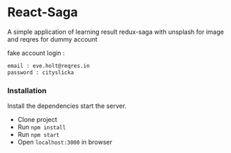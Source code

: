 # React-Saga

A simple application of learning result redux-saga
with unsplash for image and reqres for dummy account

fake account login :
```sh
email : eve.holt@reqres.in
password : cityslicka
```

### Installation

Install the dependencies start the server.

- Clone project
- Run `npm install`
- Run `npm start`
- Open `localhost:3000` in browser
